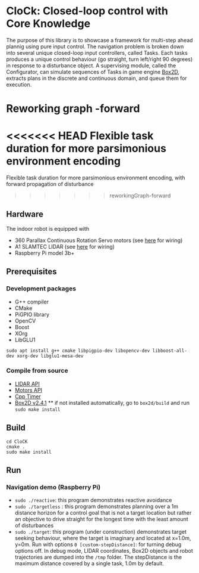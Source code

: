 # CloCk: Closed-loop control with Core Knowledge
The purpose of this library is to showcase a framework for multi-step ahead plannig using pure input control. The navigation problem is broken down into several unique closed-loop input controllers, called Tasks. Each tasks produces a unique control behaviour (go straight, turn left/right 90 degrees) in response to a disturbance object. A supervising module, called the Configurator, can simulate sequences of Tasks  in game engine [Box2D](https://github.com/erincatto/box2d), extracts plans in the discrete and continuous domain, and queue them for execution.

# Reworking graph -forward
<<<<<<< HEAD
Flexible task duration for more parsimonious environment encoding
=======
Flexible task duration for more parsimonious environment encoding, with forward propagation of disturbance
>>>>>>> reworkingGraph-forward

## Hardware
The indoor robot is equipped with 
* 360 Parallax Continuous Rotation Servo motors (see [here](https://github.com/berndporr/alphabot/blob/main/alphabot.cpp) for wiring)
* A1 SLAMTEC LIDAR (see [here](https://github.com/berndporr/rplidar_rpi) for wiring)
* Raspberry Pi model 3b+

## Prerequisites
### Development packages

* G++ compiler
* CMake
* PiGPIO library
* OpenCV
* Boost
* XOrg
* LibGLU1

`sudo apt install g++ cmake libpigpio-dev libopencv-dev libboost-all-dev xorg-dev libglu1-mesa-dev`

### Compile from source

* [LIDAR API](https://github.com/berndporr/rplidar_rpi)
* [Motors API](https://github.com/berndporr/alphabot)
* [Cpp Timer](https://github.com/berndporr/cppTimer)
* [Box2D v2.4.1](https://github.com/erincatto/box2d)
  ** if not installed automatically, go to `box2d/build` and run `sudo make install`

## Build
```
cd CloCK
cmake .
sudo make install
```

## Run
### Navigation demo (Raspberry Pi)
* `sudo ./reactive`: this program demonstrates reactive avoidance
* `sudo ./targetless` : this program demonstrates planning over a 1m distance horizon for a control goal that is not a target location but rather an objective to drive straight for the longest time with the least amount of disturbances
* `sudo ./target`: this program (under construction) demonstrates target seeking behaviour, where the target is imaginary and located at x=1.0m, y=0m.
Run with options `0 [custom-stepDistance]`: for turning debug options off. In debug mode, LIDAR coordinates, Box2D objects and robot trajectories are dumped into the `/tmp` folder. The stepDistance is the maximum distance covered by a single task, 1.0m by default.
